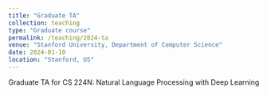 ```yaml
---
title: "Graduate TA"
collection: teaching
type: "Graduate course"
permalink: /teaching/2024-ta
venue: "Stanford University, Department of Computer Science"
date: 2024-01-10
location: "Stanford, US"
---
```


Graduate TA for CS 224N: Natural Language Processing with Deep Learning

